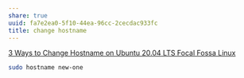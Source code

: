 ```yaml
---
share: true
uuid: fa7e2ea0-5f10-44ea-96cc-2cecdac933fc
title: change hostname
---
```

[3 Ways to Change Hostname on Ubuntu 20.04 LTS Focal Fossa Linux](https://www.how2shout.com/linux/3-ways-to-change-hostname-on-ubuntu-20-04-lts-focal-fossa-linux/)

``` bash
sudo hostname new-one
```